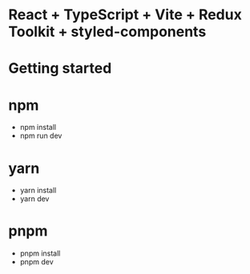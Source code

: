 # React + TypeScript + Vite + Redux Toolkit + styled-components

# Getting started
# npm
- npm install
- npm run dev

# yarn
- yarn install
- yarn dev

# pnpm
- pnpm install
- pnpm dev

